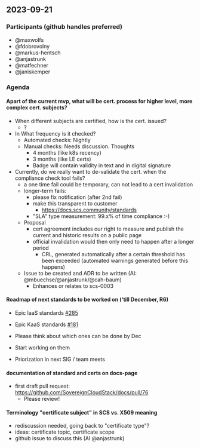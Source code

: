 ## 2023-09-21

### Participants (github handles preferred)

- @maxwolfs
- @fdobrovolny
- @markus-hentsch
- @anjastrunk
- @matfechner
- @janiskemper

### Agenda

#### Apart of the current mvp, what will be cert. process for higher level, more complex cert. subjects?

- When different subjects are certified, how is the cert. issued?
    - ?
- In What frequency is it checked?
    - Automated checks: Nightly
    - Manual checks: Needs discussion. Thoughts
        - 4 months (like k8s recency)
        - 3 months (like LE certs)
        - Badge will contain validity in text and in digital signature
- Currently, do we really want to de-validate the cert. when the compliance check tool fails?
    - a one time fail could be temporary, can not lead to a cert invalidation
    - longer-term fails:
        - please fix notification (after 2nd fail)
        - make this transparent to customer
            - https://docs.scs.community/standards
        - "SLA" type measurement: 99.x% of time compliance :-)
    - Proposal
        - cert agreement includes our right to measure and publish the current and historic results on a public page 
        - official invalidation would then only need to happen after a longer period 
            - CRL, generated automatically after a certain threshold has been exceeded (automated warnings generated before this happens)
    - Issue to be created and ADR to be written (AI: @mbuechse/@anjastrunk/@cah-baum)
        - Enhances or relates to scs-0003

#### Roadmap of next standards to be worked on ('till December, R6)

- Epic IaaS standards [#285](https://github.com/SovereignCloudStack/standards/issues/285)
- Epic KaaS standards [#181](https://github.com/SovereignCloudStack/issues/issues/181)

- Please think about which ones can be done by Dec
- Start working on them
- Priorization in next SIG / team meets

#### documentation of standard and certs on docs-page

- first draft pull request: https://github.com/SovereignCloudStack/docs/pull/76
    - Please review!

#### Terminology "certificate subject" in SCS vs. X509 meaning

- rediscussion needed, going back to "certificate type"?
- ideas: certificate topic, certificate scope
- github issue to discuss this (AI @anjastrunk)
